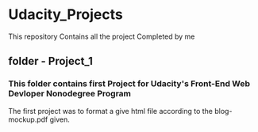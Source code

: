 # Udacity_Projects
This repository Contains all the project Completed by me

## folder - Project_1

### This folder contains first Project for Udacity's Front-End Web Devloper Nonodegree Program
The first project was to format a give html file according to the blog-mockup.pdf given.  
  

